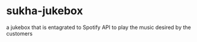 # sukha-jukebox
a jukebox that is entagrated to Spotify API to play the music desired by the customers
